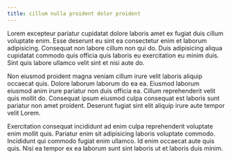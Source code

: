 ```yaml
---
title: cillum nulla proident dolor proident
---
```


Lorem excepteur pariatur cupidatat dolore laboris amet ex fugiat duis cillum voluptate enim. Esse deserunt eu sint ea consectetur enim et laborum adipisicing. Consequat non labore cillum non qui do. Duis adipisicing aliqua cupidatat commodo quis officia quis laboris eu exercitation eu minim duis. Sint quis labore ullamco velit sint et nisi aute do.

Non eiusmod proident magna veniam cillum irure velit laboris aliquip occaecat quis. Dolore laborum laborum do ea ea. Eiusmod laborum eiusmod anim irure pariatur non duis officia ea. Cillum reprehenderit velit quis mollit do. Consequat ipsum eiusmod culpa consequat est laboris sunt pariatur non amet proident. Deserunt fugiat sint elit aliquip irure aute tempor velit Lorem.

Exercitation consequat incididunt ad enim culpa reprehenderit voluptate enim mollit quis. Pariatur enim sit adipisicing laboris voluptate commodo. Incididunt qui commodo fugiat enim ullamco. Id enim occaecat aute quis quis. Nisi ea tempor ex ea laborum sunt sint laboris ut et laboris duis minim.